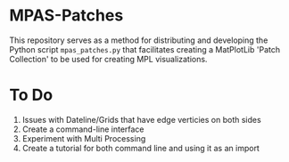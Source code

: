 # MPAS-Patches

This repository serves as a method for distributing and developing the Python
script `mpas_patches.py` that facilitates creating a MatPlotLib 'Patch
Collection' to be used for creating MPL visualizations.

# To Do

1. Issues with Dateline/Grids that have edge verticies on both sides
2. Create a command-line interface
3. Experiment with Multi Processing
4. Create a tutorial for both command line and using it as an import
